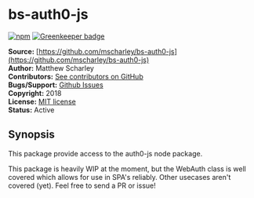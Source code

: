 # bs-auth0-js

[![npm](https://img.shields.io/npm/v/bs-auth0-js.svg)](https://www.npmjs.com/package/bs-auth0-js) 
[![Greenkeeper badge](https://badges.greenkeeper.io/mscharley/bs-auth0-js.svg)](https://greenkeeper.io/)

**Source:** [https://github.com/mscharley/bs-auth0-js](https://github.com/mscharley/bs-auth0-js)  
**Author:** Matthew Scharley  
**Contributors:** [See contributors on GitHub][gh-contrib]  
**Bugs/Support:** [Github Issues][gh-issues]  
**Copyright:** 2018  
**License:** [MIT license][license]  
**Status:** Active

## Synopsis

This package provide access to the auth0-js node package.

This package is heavily WIP at the moment, but the WebAuth class is well covered which allows for use in SPA's reliably. Other usecases aren't covered (yet). Feel free to send a PR or issue!

  [gh-contrib]: https://github.com/mscharley/bs-auth0-js/graphs/contributors
  [gh-issues]: https://github.com/mscharley/bs-auth0-js/issues
  [license]: https://github.com/mscharley/bs-auth0-js/blob/master/LICENSE
